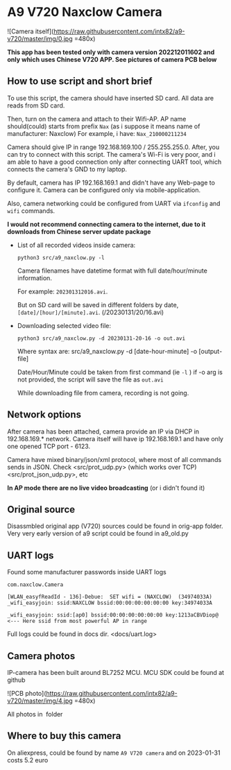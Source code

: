 # A9 V720 Naxclow Camera 

![Camera itself](https://raw.githubusercontent.com/intx82/a9-v720/master/img/0.jpg =480x)

**This app has been tested only with camera version 202212011602 and only which uses Chinese V720 APP. See pictures of camera PCB below**

## How to use script and short brief

To use this script, the camera should have inserted SD card. All data are reads from SD card.

Then, turn on the camera and attach to their Wifi-AP. AP name should(could) starts from prefix `Nax` (as i suppose it means name of manufacturer: Naxclow) For example, i have: `Nax_210000211234`

Camera should give IP in range 192.168.169.100 / 255.255.255.0. After, you can try to connect with this script. The camera's Wi-Fi is very poor, and i am able to have a good connection only after connecting UART tool, which connects the camera's GND to my laptop.

By default, camera has IP 192.168.169.1 and didn't have any Web-page to configure it. Camera can be configured only via mobile-application.

Also, camera networking could be configured from UART via `ifconfig` and `wifi` commands.

**I would not recommend connecting camera to the internet, due to it downloads from Chinese server update package**

- List of all recorded videos inside camera:
    ```
    python3 src/a9_naxclow.py -l
    ```

    Camera filenames have datetime format with full date/hour/minute information. 
    
    For example: `202301312016.avi`. 
    
    But on SD card will be saved in different folders by date, `[date]/[hour]/[minute].avi`. (/20230131/20/16.avi)

- Downloading selected video file:
    
    ```
    python3 src/a9_naxclow.py -d 20230131-20-16 -o out.avi
    ```

    Where syntax are:
        src/a9_naxclow.py -d [date-hour-minute] -o [output-file]
    
    Date/Hour/Minute could be taken from first command (ie `-l` )
    if -o arg is not provided, the script will save the file as `out.avi`

    While downloading file from camera, recording is not going.

## Network options

After camera has been attached, camera provide an IP via DHCP in 192.168.169.* network. Camera itself will have ip 192.168.169.1 and have only one opened TCP port - 6123.

Camera have mixed binary/json/xml protocol, where most of all commands sends in JSON. Check <src/prot_udp.py> (which works over TCP) <src/prot_json_udp.py>, etc

**In AP mode there are no live video broadcasting** (or i didn't found it)

## Original source

Disassmbled original app (V720) sources could be found in orig-app folder. Very very early version of a9 script could be found in a9_old.py

## UART logs

Found some manufacturer passwords inside UART logs

```
com.naxclow.Camera

[WLAN_easyfReadId - 136]-Debue:  SET wifi = (NAXCLOW)  (34974033A) 
_wifi_easyjoin: ssid:NAXCLOW bssid:00:00:00:00:00:00 key:34974033A

_wifi_easyjoin: ssid:[ap0] bssid:00:00:00:00:00:00 key:1213aCBVDiop@  <--- Here ssid from most powerful AP in range

```
Full logs could be found in docs dir. <docs/uart.log>

## Camera photos

IP-camera has been built around BL7252 MCU. MCU SDK could be found at github

![PCB photo](https://raw.githubusercontent.com/intx82/a9-v720/master/img/4.jpg =480x)

All photos in <img> folder

## Where to buy this camera

On aliexpress, could be found by name `A9 V720 camera` and on 2023-01-31 costs 5.2 euro

